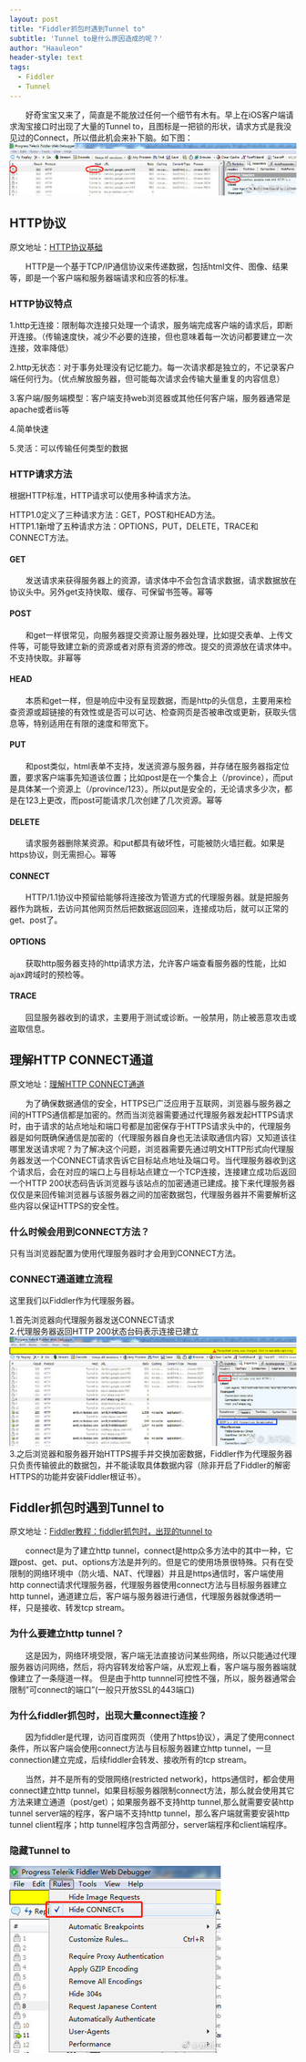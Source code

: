 ```yaml
---
layout: post
title: "Fiddler抓包时遇到Tunnel to"
subtitle: 'Tunnel to是什么原因造成的呢？'
author: "Haauleon"
header-style: text
tags:
  - Fiddler
  - Tunnel
---
```


&emsp;&emsp;好奇宝宝又来了，简直是不能放过任何一个细节有木有。早上在iOS客户端请求淘宝接口时出现了大量的Tunnel&#32;to，且图标是一把锁的形状，请求方式是我没见过的Connect，所以借此机会来补下脑。如下图：          
![](\img\in-post\2019-02-11-FiddlerConnect\1.jpg)




## HTTP协议
原文地址：[HTTP协议基础](https://www.cnblogs.com/phpper/p/9127553.html)              

&emsp;&emsp;HTTP是一个基于TCP&#47;IP通信协议来传递数据，包括html文件、图像、结果等，即是一个客户端和服务器端请求和应答的标准。

### HTTP协议特点
1&#46;http无连接：限制每次连接只处理一个请求，服务端完成客户端的请求后，即断开连接。（传输速度快，减少不必要的连接，但也意味着每一次访问都要建立一次连接，效率降低）                      

2&#46;http无状态：对于事务处理没有记忆能力。每一次请求都是独立的，不记录客户端任何行为。（优点解放服务器，但可能每次请求会传输大量重复的内容信息）                        

3&#46;客户端&#47;服务端模型：客户端支持web浏览器或其他任何客户端，服务器通常是apache或者iis等                         

4&#46;简单快速                            

5&#46;灵活：可以传输任何类型的数据                      

### HTTP请求方法
根据HTTP标准，HTTP请求可以使用多种请求方法。         

HTTP1&#46;0定义了三种请求方法：GET，POST和HEAD方法。                      
HTTP1&#46;1新增了五种请求方法：OPTIONS，PUT，DELETE，TRACE和CONNECT方法。

#### GET
&emsp;&emsp;发送请求来获得服务器上的资源，请求体中不会包含请求数据，请求数据放在协议头中。另外get支持快取、缓存、可保留书签等。幂等

#### POST
&emsp;&emsp;和get一样很常见，向服务器提交资源让服务器处理，比如提交表单、上传文件等，可能导致建立新的资源或者对原有资源的修改。提交的资源放在请求体中。不支持快取。非幂等

#### HEAD
&emsp;&emsp;本质和get一样，但是响应中没有呈现数据，而是http的头信息，主要用来检查资源或超链接的有效性或是否可以可达、检查网页是否被串改或更新，获取头信息等，特别适用在有限的速度和带宽下。

#### PUT
&emsp;&emsp;和post类似，html表单不支持，发送资源与服务器，并存储在服务器指定位置，要求客户端事先知道该位置；比如post是在一个集合上（&#47;province），而put是具体某一个资源上（&#47;province&#47;123）。所以put是安全的，无论请求多少次，都是在123上更改，而post可能请求几次创建了几次资源。幂等

#### DELETE
&emsp;&emsp;请求服务器删除某资源。和put都具有破坏性，可能被防火墙拦截。如果是https协议，则无需担心。幂等

#### CONNECT
&emsp;&emsp;HTTP&#47;1&#46;1协议中预留给能够将连接改为管道方式的代理服务器。就是把服务器作为跳板，去访问其他网页然后把数据返回回来，连接成功后，就可以正常的get、post了。

#### OPTIONS
&emsp;&emsp;获取http服务器支持的http请求方法，允许客户端查看服务器的性能，比如ajax跨域时的预检等。

#### TRACE
&emsp;&emsp;回显服务器收到的请求，主要用于测试或诊断。一般禁用，防止被恶意攻击或盗取信息。


## 理解HTTP CONNECT通道
原文地址：[理解HTTP CONNECT通道](https://www.joji.me/zh-cn/blog/the-http-connect-tunnel)          

&emsp;&emsp;为了确保数据通信的安全，HTTPS已广泛应用于互联网，浏览器与服务器之间的HTTPS通信都是加密的。然而当浏览器需要通过代理服务器发起HTTPS请求时，由于请求的站点地址和端口号都是加密保存于HTTPS请求头中的，代理服务器是如何既确保通信是加密的（代理服务器自身也无法读取通信内容）又知道该往哪里发送请求呢？为了解决这个问题，浏览器需要先通过明文HTTP形式向代理服务器发送一个CONNECT请求告诉它目标站点地址及端口号。当代理服务器收到这个请求后，会在对应的端口上与目标站点建立一个TCP连接，连接建立成功后返回一个HTTP 200状态码告诉浏览器与该站点的加密通道已建成。接下来代理服务器仅仅是来回传输浏览器与该服务器之间的加密数据包，代理服务器并不需要解析这些内容以保证HTTPS的安全性。

### 什么时候会用到CONNECT方法？
只有当浏览器配置为使用代理服务器时才会用到CONNECT方法。

### CONNECT通道建立流程
这里我们以Fiddler作为代理服务器。      

1&#46;首先浏览器向代理服务器发送CONNECT请求            
2&#46;代理服务器返回HTTP 200状态台码表示连接已建立          
![](\img\in-post\2019-02-11-FiddlerConnect\2.jpg)               
3&#46;之后浏览器和服务器开始HTTPS握手并交换加密数据，Fiddler作为代理服务器只负责传输彼此的数据包，并不能读取具体数据内容（除非开启了Fiddler的解密HTTPS的功能并安装Fiddler根证书）。        



## Fiddler抓包时遇到Tunnel to
原文地址：[Fiddler教程：fiddler抓包时，出现的tunnel to](https://blog.csdn.net/qq_15283475/article/details/62227067)          

&emsp;&emsp;connect是为了建立http&#32;tunnel，connect是http众多方法中的其中一种，它跟post、get、put、options方法是并列的。但是它的使用场景很特殊。只有在受限制的网络环境中（防火墙、NAT、代理器）并且是https通信时，客户端使用http&#32;connect请求代理服务器，代理服务器使用connect方法与目标服务器建立http&#32;tunnel，通道建立后，客户端与服务器进行通信，代理服务器就像透明一样，只是接收、转发tcp&#32;stream。

### 为什么要建立http  tunnel？ 
&emsp;&emsp;这是因为，网络环境受限，客户端无法直接访问某些网络，所以只能通过代理服务器访问网络，然后，将内容转发给客户端，从宏观上看，客户端与服务器端就像建立了一条隧道一样。 
但是由于http tunnnel可控性不强，所以，服务器通常会限制”可connect的端口”(一般只开放SSL的443端口)

### 为什么fiddler抓包时，出现大量connect连接？ 
&emsp;&emsp;因为fiddler是代理，访问百度网页（使用了https协议），满足了使用connect条件，所以客户端会使用connect方法与目标服务器建立http tunnel，一旦connection建立完成，后续fiddler会转发、接收所有的tcp stream。        

&emsp;&emsp;当然，并不是所有的受限网络(restricted&#32;network)，https通信时，都会使用connect建立http&#32;tunnel，如果目标服务器限制connect方法，那么就会使用其它方法来建立通道（post&#47;get）；如果服务器不支持http&#32;tunnel,那么就需要安装http&#32;tunnel&#32;server端的程序，客户端不支持http&#32;tunnel，那么客户端就需要安装http&#32;tunnel&#32;client程序；http&#32;tunnel程序包含两部分，server端程序和client端程序。


### 隐藏Tunnel to
![](\img\in-post\2019-02-11-FiddlerConnect\3.jpg)